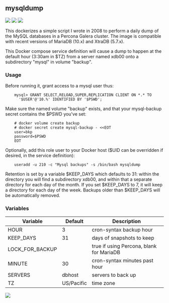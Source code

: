 ## mysqldump
[![](https://images.microbadger.com/badges/version/instantlinux/mysqldump.svg)](https://microbadger.com/images/instantlinux/mysqldump "Version badge") [![](https://images.microbadger.com/badges/image/instantlinux/mysqldump.svg)](https://microbadger.com/images/instantlinux/mysqldump "Image badge") [![](https://images.microbadger.com/badges/commit/instantlinux/mysqldump.svg)](https://microbadger.com/images/instantlinux/mysqldump "Commit badge")

This dockerizes a simple script I wrote in 2008 to perform a daily dump of
the MySQL databases in a Percona Galera cluster. The image is compatible
with recent versions of MariaDB (10.x) and XtraDB (5.7.x).

This Docker compose service definition will cause a dump to happen
at the default hour (3:30am in $TZ) from a server named xdb00 onto
a subdirectory "mysql" in volume "backup".

### Usage
Before running it, grant access to a mysql user thus:
~~~
    mysql> GRANT SELECT,RELOAD,SUPER,REPLICATION CLIENT ON *.* TO
      '$USER'@'10.%' IDENTIFIED BY '$PSWD';
~~~
Make sure the named volume "backup" exists, and that
your mysql-backup secret contains the $PSWD you've set:
~~~
    # docker volume create backup
    # docker secret create mysql-backup - <<EOT
    user=bkp
    password=$PSWD
    EOT
~~~
Optionally, add this role user to your Docker host ($UID can be overridden if
desired, in the service definition):
~~~
    useradd -u 210 -c "Mysql backups" -s /bin/bash mysqldump
~~~
Retention is set by a variable $KEEP_DAYS which defaults to 31: within
the directory you will find a subdirectory xdb00, and within that a
separate directory for each day of the month. If you set $KEEP_DAYS
to 7, it will keep a directory for each day of the week. Backups older
than $KEEP_DAYS will be automatically removed.

### Variables

| Variable | Default | Description |
| -------- | ------- | ----------- |
| HOUR | 3 |cron-syntax backup hour |
| KEEP_DAYS | 31 | days of snapshots to keep |
| LOCK_FOR_BACKUP | | true if using Percona, blank for MariaDB |
| MINUTE | 30 | cron-syntax minutes past hour |
| SERVERS | dbhost | servers to back up |
| TZ | US/Pacific | time zone |


[![](https://images.microbadger.com/badges/license/instantlinux/mysqldump.svg)](https://microbadger.com/images/instantlinux/mysqldump "License badge")
